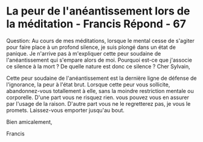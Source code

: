 # La peur de l'anéantissement lors de la méditation - Francis Répond - 67
Question: Au cours de mes m&eacute;ditations, lorsque le mental cesse de s'agiter pour faire place &agrave; un profond silence, je suis plong&eacute; dans un &eacute;tat de panique. Je n'arrive pas &agrave; m'expliquer cette peur soudaine de l'an&eacute;antissement qui s'empare alors de moi. Pourquoi est-ce que j'associe ce silence &agrave; la mort ? De quelle nature est donc ce silence ?
Cher Sylvain,

Cette peur soudaine de l'an&eacute;antissement est la derni&egrave;re ligne de d&eacute;fense de l'ignorance, la peur &agrave; l'&eacute;tat brut. Lorsque cette peur vous sollicite, abandonnez-vous totallement &agrave; elle, sans la moindre restriction mentale ou corporelle. D'une part vous ne risquez rien. vous pouvez vous en assurer par l'usage de la raison. D'autre part vous ne le regretterez pas, je vous le promets. Laissez-vous emporter jusqu'au bout.

Bien amicalement,

Francis

  

